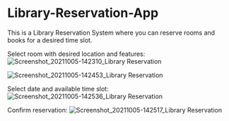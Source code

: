 # Library-Reservation-App
This is a Library Reservation System where you can reserve rooms and books for a desired time slot.

Select room with desired location and features:
![Screenshot_20211005-142310_Library Reservation](https://user-images.githubusercontent.com/16802646/136088207-bb465ad8-9ea4-42d0-b6a5-07568f2d8e7b.jpg)

![Screenshot_20211005-142453_Library Reservation](https://user-images.githubusercontent.com/16802646/136088247-7d58dbfb-c4b0-48fe-bee4-018dc5d11d57.jpg)

Select date and available time slot:
![Screenshot_20211005-142536_Library Reservation](https://user-images.githubusercontent.com/16802646/136088290-ceba1105-c57c-4f5a-b561-9b15975287ff.jpg)

Confirm reservation:
![Screenshot_20211005-142517_Library Reservation](https://user-images.githubusercontent.com/16802646/136088319-b3168e6c-32bb-4e59-b5fe-1723d2b05065.jpg)
 

